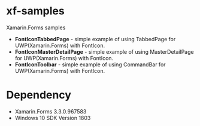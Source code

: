 # xf-samples
Xamarin.Forms samples
* **FontIconTabbedPage** - simple example of using TabbedPage for UWP(Xamarin.Forms) with FontIcon.
* **FontIconMasterDetailPage** - simple example of using MasterDetailPage for UWP(Xamarin.Forms) with FontIcon.
* **FontIconToolbar** - simple example of using CommandBar for UWP(Xamarin.Forms) with FontIcon.

# Dependency
* Xamarin.Forms 3.3.0.967583
* Windows 10 SDK Version 1803
